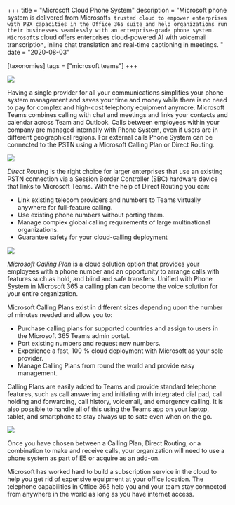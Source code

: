 +++
title = "Microsoft Cloud Phone System"
description = "Microsoft phone system is delivered from Microsoft`s trusted cloud to empower enterprises with PBX capacities in the Office 365 suite and help organizations run their businesses seamlessly with an enterprise-grade phone system. Microsoft`s cloud offers enterprises cloud-powered AI with voicemail transcription, inline chat translation and real-time captioning in meetings. "
date = "2020-08-03"

[taxonomies]
tags = ["microsoft teams"]
+++

![](https://o365hq.com/images/790.jpg)

Having a single provider for all your communications simplifies your
phone system management and saves your time and money while there is no
need to pay for complex and high-cost telephony equipment anymore.
Microsoft Teams combines calling with chat and meetings and links your
contacts and calendar across Team and Outlook. Calls between employees
within your company are managed internally with Phone System, even if
users are in different geographical regions. For external calls Phone
System can be connected to the PSTN using a Microsoft Calling Plan or
Direct Routing.

![](https://o365hq.com/images/791.png)

*Direct Routing* is the right choice for larger enterprises that use an
existing PSTN connection via a Session Border Controller (SBC) hardware
device that links to Microsoft Teams. With the help of Direct Routing
you can:

-   Link existing telecom providers and numbers to Teams virtually
    anywhere for full-feature calling.
-   Use existing phone numbers without porting them.
-   Manage complex global calling requirements of large multinational
    organizations.
-   Guarantee safety for your cloud-calling deployment

![](https://o365hq.com/images/793.png)

*Microsoft Calling Plan* is a cloud solution option that provides your
employees with a phone number and an opportunity to arrange calls with
features such as hold, and blind and safe transfers. Unified with Phone
System in Microsoft 365 a calling plan can become the voice solution for
your entire organization.

Microsoft Calling Plans exist in different sizes depending upon the
number of minutes needed and allow you to:

-   Purchase calling plans for supported countries and assign to users
    in the Microsoft 365 Teams admin portal.
-   Port existing numbers and request new numbers.
-   Experience a fast, 100 % cloud deployment with Microsoft as your
    sole provider.
-   Manage Calling Plans from round the world and provide easy
    management.

Calling Plans are easily added to Teams and provide standard telephone
features, such as call answering and initiating with integrated dial
pad, call holding and forwarding, call history, voicemail, and emergency
calling. It is also possible to handle all of this using the Teams app
on your laptop, tablet, and smartphone to stay always up to sate even
when on the go.

![](https://o365hq.com/images/792.png)

Once you have chosen between a Calling Plan, Direct Routing, or a
combination to make and receive calls, your organization will need to
use a phone system as part of E5 or acquire as an add-on.

Microsoft has worked hard to build a subscription service in the cloud
to help you get rid of expensive equipment at your office location. The
telephone capabilities in Office 365 help you and your team stay
connected from anywhere in the world as long as you have internet
access.